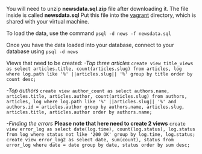 You will need to unzip **newsdata.sql.zip** file after downloading it. The file inside is called **newsdata.sql** Put this file into the [vagrant](https://www.vagrantup.com/downloads.html) directory, which is shared with your virtual machine.

To load the data, use the command `psql -d news -f newsdata.sql`

Once you have the data loaded into your database, connect to your database using `psql -d news`

Views that need to be created:
*-Top three articles*
`create view title_views as select articles.title, count(articles.slug) from articles, log where log.path like '%' ||articles.slug|| '%' group by title order by count desc;`

*-Top authors*
`create view author_count as select authors.name, articles.title, articles.author, count(articles.slug) from authors, articles, log where log.path like '%' ||articles.slug|| '%' and authors.id = articles.author group by authors.name, articles.slug, articles.title, articles.author order by authors.name;`

*-Finding the  errors* **Please note that here need to create 2 views**
`create view error_log as select date(log.time), count(log.status), log.status from log where status not like '200 OK' group by log.time, log.status;`
`create view error_log2 as select date, sum(count), status from error_log where date = date group by date, status order by sum desc;`
